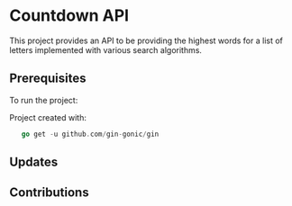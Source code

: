# Countdown API

This project provides an API to be providing the highest words for a list of letters implemented with various search algorithms.

## Prerequisites

To run the project:

Project created with:

```go mod init countdownapi
   go get -u github.com/gin-gonic/gin
```


## Updates


## Contributions